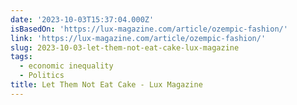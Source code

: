 ```yaml
---
date: '2023-10-03T15:37:04.000Z'
isBasedOn: 'https://lux-magazine.com/article/ozempic-fashion/'
link: 'https://lux-magazine.com/article/ozempic-fashion/'
slug: 2023-10-03-let-them-not-eat-cake-lux-magazine
tags:
  - economic inequality
  - Politics
title: Let Them Not Eat Cake - Lux Magazine
---
```


